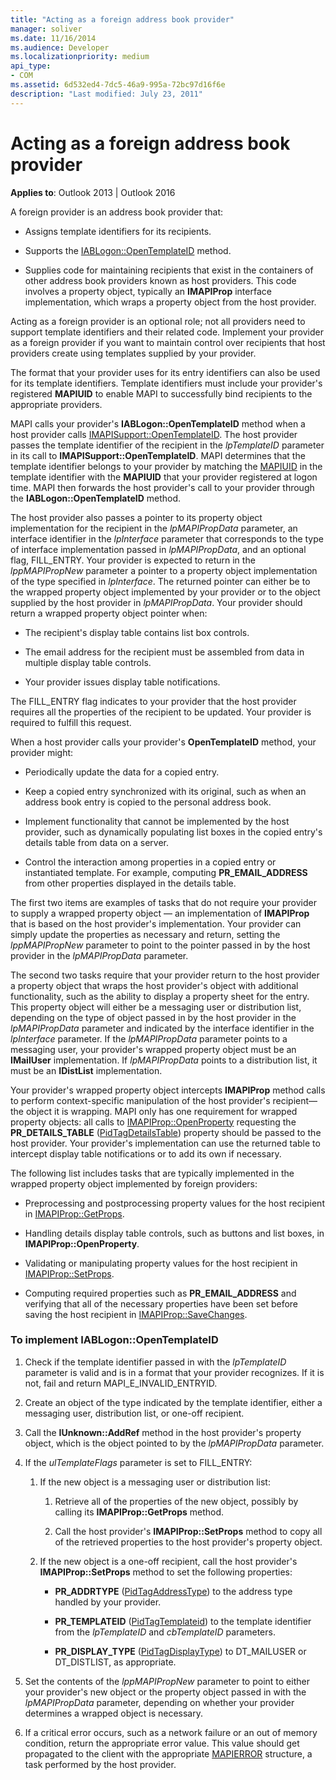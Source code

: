 ```yaml
---
title: "Acting as a foreign address book provider"
manager: soliver
ms.date: 11/16/2014
ms.audience: Developer
ms.localizationpriority: medium
api_type:
- COM
ms.assetid: 6d532ed4-7dc5-46a9-995a-72bc97d16f6e
description: "Last modified: July 23, 2011"
---
```


# Acting as a foreign address book provider

**Applies to**: Outlook 2013 | Outlook 2016 
  
A foreign provider is an address book provider that: 
  
- Assigns template identifiers for its recipients.
    
- Supports the [IABLogon::OpenTemplateID](iablogon-opentemplateid.md) method. 
    
- Supplies code for maintaining recipients that exist in the containers of other address book providers known as host providers. This code involves a property object, typically an **IMAPIProp** interface implementation, which wraps a property object from the host provider. 
    
Acting as a foreign provider is an optional role; not all providers need to support template identifiers and their related code. Implement your provider as a foreign provider if you want to maintain control over recipients that host providers create using templates supplied by your provider. 
  
The format that your provider uses for its entry identifiers can also be used for its template identifiers. Template identifiers must include your provider's registered **MAPIUID** to enable MAPI to successfully bind recipients to the appropriate providers. 
  
MAPI calls your provider's **IABLogon::OpenTemplateID** method when a host provider calls [IMAPISupport::OpenTemplateID](imapisupport-opentemplateid.md). The host provider passes the template identifier of the recipient in the  _lpTemplateID_ parameter in its call to **IMAPISupport::OpenTemplateID**. MAPI determines that the template identifier belongs to your provider by matching the [MAPIUID](mapiuid.md) in the template identifier with the **MAPIUID** that your provider registered at logon time. MAPI then forwards the host provider's call to your provider through the **IABLogon::OpenTemplateID** method. 
  
The host provider also passes a pointer to its property object implementation for the recipient in the  _lpMAPIPropData_ parameter, an interface identifier in the  _lpInterface_ parameter that corresponds to the type of interface implementation passed in  _lpMAPIPropData_, and an optional flag, FILL_ENTRY. Your provider is expected to return in the  _lppMAPIPropNew_ parameter a pointer to a property object implementation of the type specified in  _lpInterface_. The returned pointer can either be to the wrapped property object implemented by your provider or to the object supplied by the host provider in  _lpMAPIPropData_. Your provider should return a wrapped property object pointer when:
  
- The recipient's display table contains list box controls.
    
- The email address for the recipient must be assembled from data in multiple display table controls.
    
- Your provider issues display table notifications.
    
The FILL_ENTRY flag indicates to your provider that the host provider requires all the properties of the recipient to be updated. Your provider is required to fulfill this request.
  
When a host provider calls your provider's **OpenTemplateID** method, your provider might: 
  
- Periodically update the data for a copied entry.
    
- Keep a copied entry synchronized with its original, such as when an address book entry is copied to the personal address book.
    
- Implement functionality that cannot be implemented by the host provider, such as dynamically populating list boxes in the copied entry's details table from data on a server.
    
- Control the interaction among properties in a copied entry or instantiated template. For example, computing **PR_EMAIL_ADDRESS** from other properties displayed in the details table. 
    
The first two items are examples of tasks that do not require your provider to supply a wrapped property object — an implementation of **IMAPIProp** that is based on the host provider's implementation. Your provider can simply update the properties as necessary and return, setting the  _lppMAPIPropNew_ parameter to point to the pointer passed in by the host provider in the  _lpMAPIPropData_ parameter. 
  
The second two tasks require that your provider return to the host provider a property object that wraps the host provider's object with additional functionality, such as the ability to display a property sheet for the entry. This property object will either be a messaging user or distribution list, depending on the type of object passed in by the host provider in the  _lpMAPIPropData_ parameter and indicated by the interface identifier in the  _lpInterface_ parameter. If the  _lpMAPIPropData_ parameter points to a messaging user, your provider's wrapped property object must be an **IMailUser** implementation. If  _lpMAPIPropData_ points to a distribution list, it must be an **IDistList** implementation. 
  
Your provider's wrapped property object intercepts **IMAPIProp** method calls to perform context-specific manipulation of the host provider's recipient—the object it is wrapping. MAPI only has one requirement for wrapped property objects: all calls to [IMAPIProp::OpenProperty](imapiprop-openproperty.md) requesting the **PR_DETAILS_TABLE** ([PidTagDetailsTable](pidtagdetailstable-canonical-property.md)) property should be passed to the host provider. Your provider's implementation can use the returned table to intercept display table notifications or to add its own if necessary. 
  
The following list includes tasks that are typically implemented in the wrapped property object implemented by foreign providers:
  
- Preprocessing and postprocessing property values for the host recipient in [IMAPIProp::GetProps](imapiprop-getprops.md).
    
- Handling details display table controls, such as buttons and list boxes, in **IMAPIProp::OpenProperty**.
    
- Validating or manipulating property values for the host recipient in [IMAPIProp::SetProps](imapiprop-setprops.md).
    
- Computing required properties such as **PR_EMAIL_ADDRESS** and verifying that all of the necessary properties have been set before saving the host recipient in [IMAPIProp::SaveChanges](imapiprop-savechanges.md).
    
### To implement IABLogon::OpenTemplateID
  
1. Check if the template identifier passed in with the  _lpTemplateID_ parameter is valid and is in a format that your provider recognizes. If it is not, fail and return MAPI_E_INVALID_ENTRYID. 
    
2. Create an object of the type indicated by the template identifier, either a messaging user, distribution list, or one-off recipient. 
    
3. Call the **IUnknown::AddRef** method in the host provider's property object, which is the object pointed to by the  _lpMAPIPropData_ parameter. 
    
4. If the  _ulTemplateFlags_ parameter is set to FILL_ENTRY: 
    
   1. If the new object is a messaging user or distribution list:
      
      1. Retrieve all of the properties of the new object, possibly by calling its **IMAPIProp::GetProps** method. 
          
      2. Call the host provider's **IMAPIProp::SetProps** method to copy all of the retrieved properties to the host provider's property object. 
      
   2. If the new object is a one-off recipient, call the host provider's **IMAPIProp::SetProps** method to set the following properties: 
      
      - **PR_ADDRTYPE** ([PidTagAddressType](pidtagaddresstype-canonical-property.md)) to the address type handled by your provider.
        
      - **PR\_TEMPLATEID** ([PidTagTemplateid](pidtagtemplateid-canonical-property.md)) to the template identifier from the  _lpTemplateID_ and  _cbTemplateID_ parameters. 
        
      - **PR_DISPLAY_TYPE** ([PidTagDisplayType](pidtagdisplaytype-canonical-property.md)) to DT_MAILUSER or DT_DISTLIST, as appropriate.
    
5. Set the contents of the  _lppMAPIPropNew_ parameter to point to either your provider's new object or the property object passed in with the  _lpMAPIPropData_ parameter, depending on whether your provider determines a wrapped object is necessary. 
    
6. If a critical error occurs, such as a network failure or an out of memory condition, return the appropriate error value. This value should get propagated to the client with the appropriate [MAPIERROR](mapierror.md) structure, a task performed by the host provider. 
    

